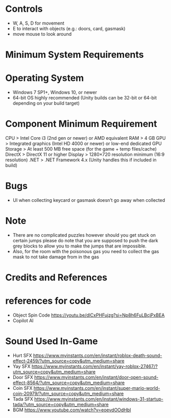 # Controls
- W, A, S, D for movement 
- E to interact with objects (e.g.: doors, card, gasmask) 
- move mouse to look around 
# Minimum System Requirements
# Operating System
-	Windows 7 SP1+, Windows 10, or newer
-	64-bit OS highly recommended (Unity builds can be 32-bit or 64-bit depending on your build target)

# Component	Minimum Requirement
CPU	> Intel Core i3 (2nd gen or newer) or AMD equivalent
RAM	> 4 GB
GPU	> Integrated graphics (Intel HD 4000 or newer) or low-end dedicated GPU
Storage >	At least 500 MB free space (for the game + temp files/cache)
DirectX >	DirectX 11 or higher
Display >	1280×720 resolution minimum (16:9 resolution)
.NET > .NET Framework 4.x (Unity handles this if included in build)

# Bugs
-	UI when collecting keycard or gasmask doesn’t go away when collected
  
# Note
- There are no complicated puzzles however should you get stuck on certain jumps please do note that you are supposed to push the dark grey blocks to allow you to make the jumps that are impossible. 
- Also, for the room with the poisonous gas you need to collect the gas mask to not take damage from in the gas

# Credits and References
# references for code 
-	Object Spin Code https://youtu.be/dlCxPHFujzg?si=Np8h6FuLBcjPxBEA 
-	Copilot AI
# Sound Used In-Game
-	Hurt SFX https://www.myinstants.com/en/instant/roblox-death-sound-effect-2459/?utm_source=copy&utm_medium=share 
-	Yay SFX https://www.myinstants.com/en/instant/yay-roblox-27467/?utm_source=copy&utm_medium=share 
-	Door SFX https://www.myinstants.com/en/instant/door-open-sound-effect-8564/?utm_source=copy&utm_medium=share 
-	Coin SFX https://www.myinstants.com/en/instant/super-mario-world-coin-20979/?utm_source=copy&utm_medium=share 
-	Tada SFX https://www.myinstants.com/en/instant/windows-31-startup-tada/?utm_source=copy&utm_medium=share 
-	BGM https://www.youtube.com/watch?v=eoevdOOdHbI

